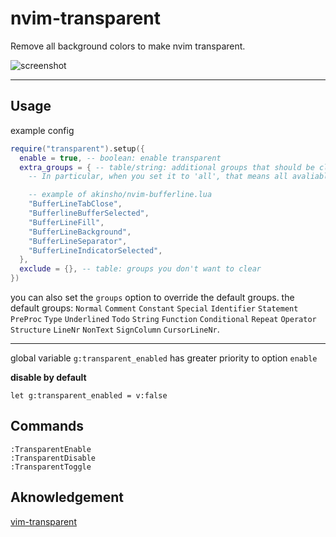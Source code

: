 # nvim-transparent

Remove all background colors to make nvim transparent.

![screenshot](https://user-images.githubusercontent.com/47070852/124546661-9353ce80-de5d-11eb-81ba-f8282e034d9f.gif)

---

## Usage

example config

```lua
require("transparent").setup({
  enable = true, -- boolean: enable transparent
  extra_groups = { -- table/string: additional groups that should be clear
    -- In particular, when you set it to 'all', that means all avaliable groups

    -- example of akinsho/nvim-bufferline.lua
    "BufferLineTabClose",
    "BufferlineBufferSelected",
    "BufferLineFill",
    "BufferLineBackground",
    "BufferLineSeparator",
    "BufferLineIndicatorSelected",
  },
  exclude = {}, -- table: groups you don't want to clear
})
```

you can also set the `groups` option to override the default groups. the default groups:
`Normal` `Comment` `Constant` `Special` `Identifier` `Statement` `PreProc` `Type` `Underlined`
`Todo` `String` `Function` `Conditional` `Repeat` `Operator` `Structure` `LineNr` `NonText` `SignColumn` `CursorLineNr`.

---

global variable `g:transparent_enabled` has greater priority to option `enable`

**disable by default**

```vim
let g:transparent_enabled = v:false
```

## Commands

```
:TransparentEnable
:TransparentDisable
:TransparentToggle
```

## Aknowledgement

[vim-transparent](https://github.com/Kjwon15/vim-transparent)
